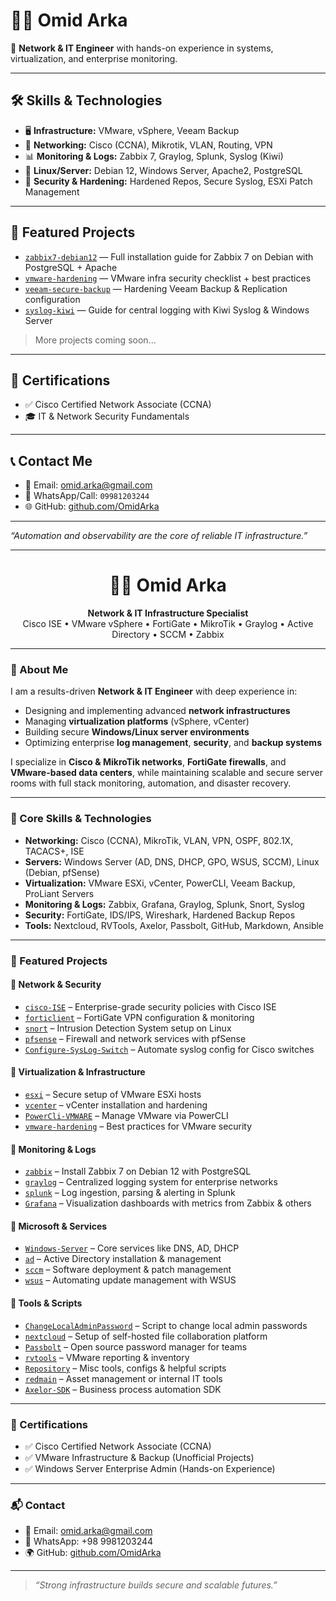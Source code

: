 # 👨‍💻 Omid Arka

🎯 **Network & IT Engineer** with hands-on experience in systems, virtualization, and enterprise monitoring.

---

## 🛠 Skills & Technologies

- 🖥️ **Infrastructure:** VMware, vSphere, Veeam Backup  
- 📡 **Networking:** Cisco (CCNA), Mikrotik, VLAN, Routing, VPN  
- 📊 **Monitoring & Logs:** Zabbix 7, Graylog, Splunk, Syslog (Kiwi)  
- 🧰 **Linux/Server:** Debian 12, Windows Server, Apache2, PostgreSQL  
- 🔐 **Security & Hardening:** Hardened Repos, Secure Syslog, ESXi Patch Management

---

## 📁 Featured Projects

- [`zabbix7-debian12`](https://github.com/OmidArka/zabbix7-debian12) — Full installation guide for Zabbix 7 on Debian with PostgreSQL + Apache  
- [`vmware-hardening`](https://github.com/OmidArka/vmware-hardening) — VMware infra security checklist + best practices  
- [`veeam-secure-backup`](https://github.com/OmidArka/veeam-secure-backup) — Hardening Veeam Backup & Replication configuration  
- [`syslog-kiwi`](https://github.com/OmidArka/syslog-kiwi) — Guide for central logging with Kiwi Syslog & Windows Server

> More projects coming soon...

---

## 📜 Certifications

- ✅ Cisco Certified Network Associate (CCNA)  
- 🎓 IT & Network Security Fundamentals

---

## 📞 Contact Me

- 📧 Email: [omid.arka@gmail.com](mailto:omid.arka@gmail.com)  
- 📱 WhatsApp/Call: `09981203244`  
- 🌐 GitHub: [github.com/OmidArka](https://github.com/OmidArka)

---

_“Automation and observability are the core of reliable IT infrastructure.”_

__________________________________________________________________

<h1 align="center">👨‍💻 Omid Arka</h1>

<p align="center">
  <b>Network & IT Infrastructure Specialist</b><br>
  Cisco ISE • VMware vSphere • FortiGate • MikroTik • Graylog • Active Directory • SCCM • Zabbix
</p>

---

### 🧠 About Me

I am a results-driven **Network & IT Engineer** with deep experience in:

- Designing and implementing advanced **network infrastructures**
- Managing **virtualization platforms** (vSphere, vCenter)
- Building secure **Windows/Linux server environments**
- Optimizing enterprise **log management**, **security**, and **backup systems**

I specialize in **Cisco & MikroTik networks**, **FortiGate firewalls**, and **VMware-based data centers**, while maintaining scalable and secure server rooms with full stack monitoring, automation, and disaster recovery.

---

### 🚀 Core Skills & Technologies

- **Networking:** Cisco (CCNA), MikroTik, VLAN, VPN, OSPF, 802.1X, TACACS+, ISE
- **Servers:** Windows Server (AD, DNS, DHCP, GPO, WSUS, SCCM), Linux (Debian, pfSense)
- **Virtualization:** VMware ESXi, vCenter, PowerCLI, Veeam Backup, ProLiant Servers
- **Monitoring & Logs:** Zabbix, Grafana, Graylog, Splunk, Snort, Syslog
- **Security:** FortiGate, IDS/IPS, Wireshark, Hardened Backup Repos
- **Tools:** Nextcloud, RVTools, Axelor, Passbolt, GitHub, Markdown, Ansible

---

### 📁 Featured Projects

#### 🔹 Network & Security
- [`cisco-ISE`](https://github.com/OmidArka/cisco-ISE) – Enterprise-grade security policies with Cisco ISE
- [`forticlient`](https://github.com/OmidArka/forticlient) – FortiGate VPN configuration & monitoring
- [`snort`](https://github.com/OmidArka/snort) – Intrusion Detection System setup on Linux
- [`pfsense`](https://github.com/OmidArka/pfsense) – Firewall and network services with pfSense
- [`Configure-SysLog-Switch`](https://github.com/OmidArka/Configure-SysLog-Switch) – Automate syslog config for Cisco switches

#### 🔹 Virtualization & Infrastructure
- [`esxi`](https://github.com/OmidArka/esxi) – Secure setup of VMware ESXi hosts
- [`vcenter`](https://github.com/OmidArka/vcenter) – vCenter installation and hardening
- [`PowerCli-VMWARE`](https://github.com/OmidArka/PowerCli-VMWARE) – Manage VMware via PowerCLI
- [`vmware-hardening`](https://github.com/OmidArka/vmware-hardening) – Best practices for VMware security

#### 🔹 Monitoring & Logs
- [`zabbix`](https://github.com/OmidArka/zabbix) – Install Zabbix 7 on Debian 12 with PostgreSQL
- [`graylog`](https://github.com/OmidArka/graylog) – Centralized logging system for enterprise networks
- [`splunk`](https://github.com/OmidArka/splunk) – Log ingestion, parsing & alerting in Splunk
- [`Grafana`](https://github.com/OmidArka/Grafana) – Visualization dashboards with metrics from Zabbix & others

#### 🔹 Microsoft & Services
- [`Windows-Server`](https://github.com/OmidArka/Windows-Server) – Core services like DNS, AD, DHCP
- [`ad`](https://github.com/OmidArka/ad) – Active Directory installation & management
- [`sccm`](https://github.com/OmidArka/sccm) – Software deployment & patch management
- [`wsus`](https://github.com/OmidArka/wsus) – Automating update management with WSUS

#### 🔹 Tools & Scripts
- [`ChangeLocalAdminPassword`](https://github.com/OmidArka/ChangeLocalAdminPassword) – Script to change local admin passwords
- [`nextcloud`](https://github.com/OmidArka/nextcloud) – Setup of self-hosted file collaboration platform
- [`Passbolt`](https://github.com/OmidArka/Passbolt) – Open source password manager for teams
- [`rvtools`](https://github.com/OmidArka/rvtools) – VMware reporting & inventory
- [`Repository`](https://github.com/OmidArka/Repository) – Misc tools, configs & helpful scripts
- [`redmain`](https://github.com/OmidArka/redmain) – Asset management or internal IT tools
- [`Axelor-SDK`](https://github.com/OmidArka/Axelor-SDK) – Business process automation SDK

---

### 📜 Certifications

- ✅ Cisco Certified Network Associate (CCNA)
- ✅ VMware Infrastructure & Backup (Unofficial Projects)
- ✅ Windows Server Enterprise Admin (Hands-on Experience)

---

### 📬 Contact

- 📧 Email: [omid.arka@gmail.com](mailto:omid.arka@gmail.com)
- 📱 WhatsApp: +98 9981203244
- 🌍 GitHub: [github.com/OmidArka](https://github.com/OmidArka)

---

> _“Strong infrastructure builds secure and scalable futures.”_

